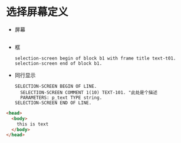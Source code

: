 # 选择屏幕定义

- 屏幕

  ```abap
  
  ```

- 框

  ```abap
  selection-screen begin of block b1 with frame title text-t01.
  selection-screen end of block b1.
  ```

- 同行显示

  ```abap
  SELECTION-SCREEN BEGIN OF LINE.  
    SELECTION-SCREEN COMMENT 1(10) TEXT-101. "此处是个描述
    PARAMETERS: p_text TYPE string.
  SELECTION-SCREEN END OF LINE.
  ```

  

```html
<head>
  <body>
    this is text
  </body>
</head>
```

